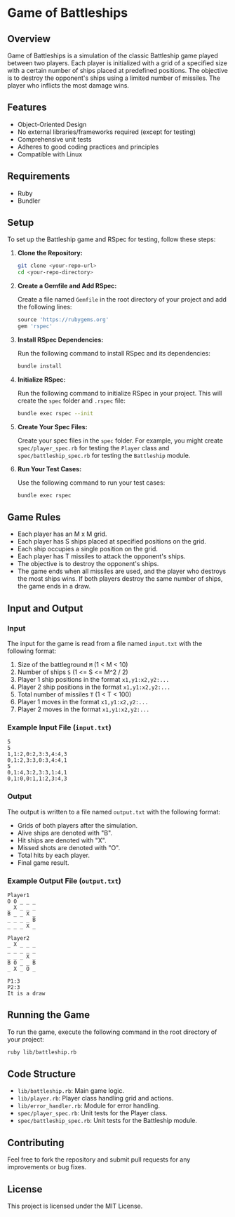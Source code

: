 # Game of Battleships

## Overview

Game of Battleships is a simulation of the classic Battleship game played between two players. Each player is initialized with a grid of a specified size with a certain number of ships placed at predefined positions. The objective is to destroy the opponent's ships using a limited number of missiles. The player who inflicts the most damage wins.

## Features

- Object-Oriented Design
- No external libraries/frameworks required (except for testing)
- Comprehensive unit tests
- Adheres to good coding practices and principles
- Compatible with Linux

## Requirements

- Ruby
- Bundler

## Setup

To set up the Battleship game and RSpec for testing, follow these steps:

1. **Clone the Repository:**

   ```sh
   git clone <your-repo-url>
   cd <your-repo-directory>
   ```

2. **Create a Gemfile and Add RSpec:**

   Create a file named `Gemfile` in the root directory of your project and add the following lines:

   ```ruby
   source 'https://rubygems.org'
   gem 'rspec'
   ```

3. **Install RSpec Dependencies:**

   Run the following command to install RSpec and its dependencies:

   ```sh
   bundle install
   ```

4. **Initialize RSpec:**

   Run the following command to initialize RSpec in your project. This will create the `spec` folder and `.rspec` file:

   ```sh
   bundle exec rspec --init
   ```

5. **Create Your Spec Files:**

   Create your spec files in the `spec` folder. For example, you might create `spec/player_spec.rb` for testing the `Player` class and `spec/battleship_spec.rb` for testing the `Battleship` module.

6. **Run Your Test Cases:**

   Use the following command to run your test cases:

   ```sh
   bundle exec rspec
   ```

## Game Rules

- Each player has an M x M grid.
- Each player has S ships placed at specified positions on the grid.
- Each ship occupies a single position on the grid.
- Each player has T missiles to attack the opponent's ships.
- The objective is to destroy the opponent's ships.
- The game ends when all missiles are used, and the player who destroys the most ships wins. If both players destroy the same number of ships, the game ends in a draw.

## Input and Output

### Input

The input for the game is read from a file named `input.txt` with the following format:

1. Size of the battleground `M` (1 < M < 10)
2. Number of ships `S` (1 <= S <= M^2 / 2)
3. Player 1 ship positions in the format `x1,y1:x2,y2:...`
4. Player 2 ship positions in the format `x1,y1:x2,y2:...`
5. Total number of missiles `T` (1 < T < 100)
6. Player 1 moves in the format `x1,y1:x2,y2:...`
7. Player 2 moves in the format `x1,y1:x2,y2:...`

### Example Input File (`input.txt`)

```
5
5
1,1:2,0:2,3:3,4:4,3
0,1:2,3:3,0:3,4:4,1
5
0,1:4,3:2,3:3,1:4,1
0,1:0,0:1,1:2,3:4,3
```

### Output

The output is written to a file named `output.txt` with the following format:

- Grids of both players after the simulation.
- Alive ships are denoted with "B".
- Hit ships are denoted with "X".
- Missed shots are denoted with "O".
- Total hits by each player.
- Final game result.

### Example Output File (`output.txt`)

```
Player1
O O _ _ _
_ X _ _ _
B _ _ X _
_ _ _ _ B
_ _ _ X _

Player2
_ X _ _ _
_ _ _ _ _
_ _ _ X _
B O _ _ B
_ X _ O _

P1:3
P2:3
It is a draw
```

## Running the Game

To run the game, execute the following command in the root directory of your project:

```sh
ruby lib/battleship.rb
```

## Code Structure

- `lib/battleship.rb`: Main game logic.
- `lib/player.rb`: Player class handling grid and actions.
- `lib/error_handler.rb`: Module for error handling.
- `spec/player_spec.rb`: Unit tests for the Player class.
- `spec/battleship_spec.rb`: Unit tests for the Battleship module.

## Contributing

Feel free to fork the repository and submit pull requests for any improvements or bug fixes.

## License

This project is licensed under the MIT License.

